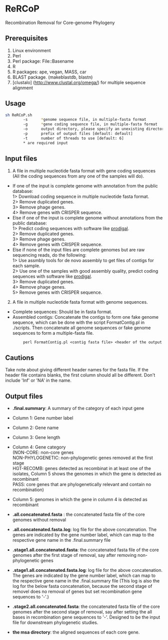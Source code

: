 ReRCoP
===
Recombination Removal for Core-genome Phylogeny

Prerequisites
---
1. Linux environment
2. Perl
3. Perl package: File::Basename
4. R
5. R packages: ape, vegan, MASS, car 
6. BLAST package. (makeblastdb, blastn)
7. [clustalo] (http://www.clustal.org/omega/) for multiple sequence alignment

Usage
---
```sh
sh ReRCoP.sh
        -s      *genome sequence file, in multiple-fasta format
        -g      *gene coding sequence file, in multiple-fasta format
        -o      output directory, please specify an unexisting directory [default: ./ReRCoP]
        -p      prefix of output files [default: default]
        -t      number of threads to use [default: 6]
        * are required input
```

Input files
---
1. A file in multiple nucleotide fasta format with gene coding sequences (All the coding sequences from any one of the samples will do).  
  * If one of the input is complete genome with annotation from the public database:  
		1> Download coding sequence in multiple nucleotide fasta format.  
		2> Remove duplicated genes.  
		3> Remove phage genes.  
		4> Remove genes with CRISPER sequence.
 * Else if one of the input is complete genome without annotations from the public database:  
		1> Predict coding sequences with software like [prodigal](http://prodigal.ornl.gov/).  
		2> Remove duplicated genes.  
    3> Remove phage genes.  
	  4> Remove genes with CRISPER sequence.
 * Else if none of the input files are complete genomes but are raw sequencing reads, do the following:  
		1> Use assmbly tools for de novo assembly to get files of contigs for each sample.  
		2> Use one of the samples with good assembly quality, predict coding sequences with software like [prodigal](http://prodigal.ornl.gov/).  
		3> Remove duplicated genes.  
		4> Remove phage genes.  
		5> Remove genes with CRISPER sequence.  

2. A file in multiple nucleotide fasta format with genome sequences.
 * Complete sequences: Should be in fasta format.
 * Assembled contigs: Concatenate the contigs to form one fake genome sequence, which can be done with the script FormatContig.pl in ./scripts. Then concatenate all genome sequences or fake genome sequences to form a multiple-fasta file.
```perl
		perl FormatContig.pl <contig fasta file> <header of the output fasta file> <output fasta file>
```
  
Cautions
---
Take note about giving different header names for the fasta file. If the header file contains blanks, the first column should all be different. Don't include 'Inf' or 'NA' in the name.

Output files
---
* **.final.summary**: A summary of the category of each input gene
 * Column 1: Gene number label
 * Column 2: Gene name
 * Column 3: Gene length
 * Column 4: Gene category   
		(NON-CORE: non-core genes  
		 NON-PHYLOGENETIC: non-phylogenetic genes removed at the first stage  
		 HGT-RECOMB: genes detected as recombinat in at least one of the isolates, Column 5 shows the genomes in which the gene is detected as recombinant  
		 PASS: core genes that are phylogenetically relevant and contain no recombination)
 * Column 5: genomes in which the gene in column 4 is detected as recombinant

* **.all.concatenated.fasta** : the concatenated fasta file of the core genomes without removal
* **.all.concatenated.fasta.log**: log file for the above concatenation. The genes are indicated by the gene number label, which can map to the respective gene name in the .final.summary file

* **.stage1.all.concatenated.fasta**: the concatenated fasta file of the core genomes after the first stage of removal, say after removing non-phylogenetic genes
* **.stage1.all.concatenated.fasta.log**: log file for the above concatenation. The genes are indicated by the gene number label, which can map to the respective gene name in the .final.summary file (This log is also the log for the below fasta concatenation, because the second stage of removel does no removal of genes but set recombination gene sequences to '-'.)

* **.stage2.all.concatenated.fasta**: the concatenated fasta file of the core genomes after the second stage of removal, say after setting the all bases in recombination gene sequences to '-'. Designed to be the input file for downstream phylogenetic studies.

* **the msa directory**: the aligned sequences of each core gene.

